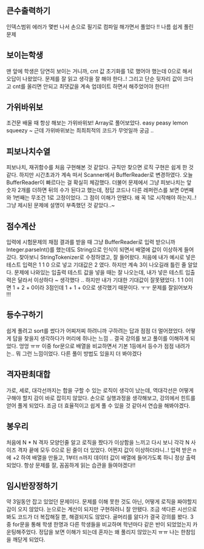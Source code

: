 ## 큰수출력하기

인덱스범위 에러가 몇번 나서 손으로 필기로 컴파일 해가면서 풀었다 !! 나름 쉽게 풀린 문제

## 보이는학생

맨 앞에 학생은 당연히 보이는 거니까, cnt 값 초기화를 1로 했어야 했는데 0으로 해서 오답이 나왔었다. 문제를 잘 읽고 생각을 잘 해야 한다..! 그리고 단순 뒷자리 값이 크다고 cnt를 올리면 안되고 최댓값을 계속 업데이트 하면서 해주었어야 한다!!!

## 가위바위보

조건문 배울 때 항상 해보는 가위바위보! Array로 풀어보았다. easy peasy lemon squeezy ~
근데 가위바위보는 최최최적의 코드가 무엇일까 궁금 ..

## 피보나치수열

피보나치, 재귀함수를 처음 구현해본 것 같았다. 규칙만 찾으면 로직 구현은 쉽게 한 것 같다. 하지만 시간초과가 계속 떠서 Scanner에서 BufferReader로 변경하였다. 오늘 BufferReader이 빠르다는 걸 확실히 체감했다. 더불어 문제에서 그냥 피보나치는 앞 숫자 2개를 더하면 뒤의 수가 된다고 했는데, 정답 코드나 다른 레퍼런스를 보면 0번째와 1번째는 무조건 1로 고정이었다. 그 점이 이해가 안됐다. 왜 꼭 1로 시작해야 하는지..! 그냥 제시된 문제에 설명이 부족했던 것 같았다..~

## 점수계산

입력에 시험문제의 채점 결과를 받을 때 그냥 BufferReader로 입력 받으니까 Integer.parseInt()를 했는데도 String으로 인식이 되면서 배열에 값이 이상하게 들어갔다. 찾아보니 StringTokenizer로 수정하였고, 잘 들어왔다. 처음에 내가 예시로 넣은 테스트 입력은 1 1 0 으로 넣고 기대값은 2 였다. 하지만 계속 3이 나오길래 틀린 줄 알았다. 문제에 나와있는 입출력 테스트 값을 넣을 때는 잘 나오는데, 내가 넣은 테스트 입출력은 달라서 이상하다 ~ 생각했다 .. 하지만 내가 기대한 기대값이 잘못됐었다. 1 1 0이면 1 + 2 + 0이라 3점인데 1 + 1 + 0으로 생각했기 때문이다. ㅜㅜ 문제를 잘읽어보자 !!!

## 등수구하기

쉽게 풀려고 sort를 썼다가 어찌저찌 하려니까 구하려는 답과 점점 더 멀어졌었다. 어떻게 답을 찾을지 생각하다가 머리에 쥐나는 느낌 .. 결국 강의를 보고 풀이를 이해하게 되었다. 엉엉 ㅠㅠ
이중 for문으로 배열을 비교하면서 기본 1등에서 등수가 점점 내려가는.. 뭐 그런 느낌이었다. 다른 풀이 방법도 있을지 더 봐야겠다

## 격자판최대합

가로, 세로, 대각선까지는 합을 구할 수 있는 로직이 생각이 났는데, 역대각선은 어떻게 구해야 할지 감이 바로 잡히지 않았다. 손으로 실행과정을 생각해보고, 강의에서 힌트를 얻어 풀게 되었다. 조금 더 효율적이고 쉽게 풀 수 있을 것 같아서 연습을 해봐야겠다.

## 봉우리

처음에 N * N 격자 모양인줄 알고 로직을 짰다가 이상함을 느끼고 다시 보니 각각 N 사이즈 격자 끝에 모두 0으로 된 줄이 더 있었다. 어쩐지 값이 이상하더라니..! 입력 받은 n에 +2 하여 배열을 만들고, 1부터 n까지 데이터 값이 배열에 들어가도록 하니 정상 출력 되었다. 항상 문제를 잘, 꼼꼼하게 읽는 습관을 들여야겠다!!

## 임시반장정하기

약 3일동안 잡고 있었던 문제이다. 문제를 이해 못한 것도 아닌, 어떻게 로직을 짜야할지 감이 오지 않았다. 눈으로는 계산이 되지만 구현하려니 잘 안됐다. 조금 색다른 시선으로 봐도 코드가 더 복잡해질 뿐, 해결되지도 않았다. 골머리를 앓다가 결국 강의를 봤다. 3중 for문을 통해 학생 한명과 다른 학생들을 비교하며 학년마다 같은 반이 되었었는지 카운팅해주었다. 정답을 보면 이해가 되는데 혼자는 왜 풀리지 않았는지 ㅠㅠ 나는 한참임을 깨닫게 되었다.